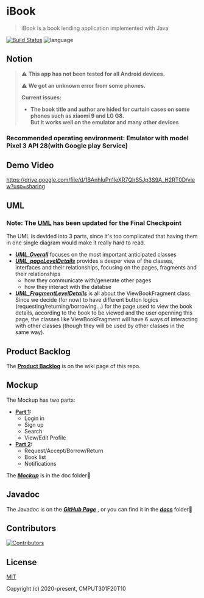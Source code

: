 # iBook

> iBook is a book lending application implemented with Java

[![Build Status](https://travis-ci.com/CMPUT301F20T10/iBook.svg?branch=main)](https://travis-ci.com/CMPUT301F20T10/iBook) ![language](https://img.shields.io/badge/language-java-orange.svg)

## Notion

> :warning: **This app has not been tested for all Android devices.**
>
> :warning: **We got an unknown error from some phones.**
>
> **Current issues:**
>
> * **The book title and author are hided for curtain cases on some phones such as xiaomi 9 and LG G8.
  <br>But it works well on the emulator and many other devices**

### Recommended operating environment: Emulator with model Pixel 3 API 28(with Google play Service)


## Demo Video
https://drive.google.com/file/d/1BAnhIuPn1leXR7QlrS5Jp3S9A_H2RT0D/view?usp=sharing

## UML

### Note: The [UML](.doc/UML_Updated.png) has been updated for the Final Checkpoint

The UML is devided into 3 parts, since it's too complicated that having them in one single diagram would make it really hard to read.

* ***[UML_Overall](./doc/UML_Overall.png)*** focuses on the most important anticipated classes
* ***[UML_pageLevelDetails](./doc/UML_pageLevelDetails.png)*** provides a deeper view of the classes, interfaces and their relationships, focusing on the pages, fragments and their relationships
  * how they communicate with/generate other pages
  * how they interact with the databse
* ***[UML_FragmentLevelDetails](./doc/UML_FragmentLevelDetails.png)*** is all about the ViewBookFragment class.
  Since we decide (for now) to have different button logics (requesting/returning/borrowing...) for the page used to view the book details, according to the book to be viewed and the user openning this page, the classes like ViewBookFragment will have 6 ways of interacting with other classes (though they will be used by other classes in the same way).

## Product Backlog

The **[Product Backlog](https://github.com/CMPUT301F20T10/iBook/wiki)** is on the wiki page of this repo.

## Mockup

The Mockup has two parts:

* **[Part 1](./doc/Login,%20Search%20and%20Me.png):**
  * Login in
  * Sign up
  * Search
  * View/Edit Profile
* **[Part 2](./doc/Request,%20Accept,%20borrow%20and%20Return.png):**
  * Request/Accept/Borrow/Return
  * Book list
  * Notifications

The ***[Mockup](./doc/)*** is in the doc folder📂

## Javadoc
The Javadoc is on the ***[GitHub Page](https://cmput301f20t10.github.io/iBook/)*** , or you can find it in the ***[docs](./docs/)*** folder📂

## Contributors

[![Contributors](https://contributors-img.web.app/image?repo=CMPUT301F20T10/iBook)](https://github.com/CMPUT301F20T10/iBook/graphs/contributors)

## License

[MIT](https://opensource.org/licenses/MIT)

Copyright (c) 2020-present, CMPUT301F20T10
